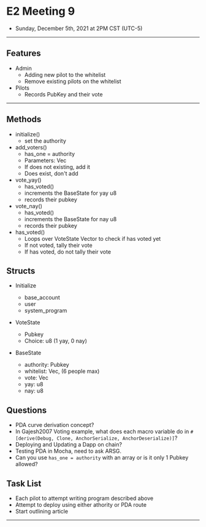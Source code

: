 # E2 Meeting 9

- Sunday, December 5th, 2021 at 2PM CST (UTC-5)

---

## Features

- Admin
  - Adding new pilot to the whitelist
  - Remove existing pilots on the whitelist
- Pilots
  - Records PubKey and their vote

---

## Methods

- initialize()
  - set the authority
- add_voters()
  - has_one = authority
  - Parameters: Vec<PubKey>
  - If does not existing, add it
  - Does exist, don't add
- vote_yay()
  - has_voted()
  - increments the BaseState for yay u8
  - records their pubkey
- vote_nay()
  - has_voted()
  - increments the BaseState for nay u8
  - records their pubkey
- has_voted()
  - Loops over VoteState Vector to check if has voted yet
  - If not voted, tally their vote
  - If has voted, do not tally their vote

## Structs

- Initialize

  - base_account
  - user
  - system_program

- VoteState

  - Pubkey
  - Choice: u8 (1 yay, 0 nay)

- BaseState
  - authority: Pubkey
  - whitelist: Vec<Voters>, (6 people max)
  - vote: Vec<VoteState>
  - yay: u8
  - nay: u8

## Questions

- PDA curve derivation concept?
- In Gajesh2007 Voting example, what does each macro variable do in `#[derive(Debug, Clone, AnchorSerialize, AnchorDeserialize)]`?
- Deploying and Updating a Dapp on chain?
- Testing PDA in Mocha, need to ask ARSG.
- Can you use `has_one = authority` with an array or is it only 1 Pubkey allowed?

## Task List

- Each pilot to attempt writing program described above
- Attempt to deploy using either athority or PDA route
- Start outlining article

---
